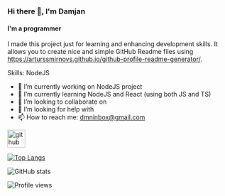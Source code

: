 ### Hi there 👋, I'm Damjan
#### I'm a programmer
I made this project just for learning and enhancing development skills. It allows you to create nice and simple GitHub Readme files using https://arturssmirnovs.github.io/github-profile-readme-generator/.

Skills: NodeJS

- 🔭 I’m currently working on NodeJS project 
- 🌱 I’m currently learning NodeJS and React (using both JS and TS)
- 👯 I’m looking to collaborate on 
- 🤔 I’m looking for help with
- 📫 How to reach me: dmninbox@gmail.com 


[<img src='https://cdn.jsdelivr.net/npm/simple-icons@3.0.1/icons/github.svg' alt='github' height='40'>](https://github.com/githubdmn)  

[![Top Langs](https://github-readme-stats.vercel.app/api/top-langs/?username=githubdmn&theme=dark&layout=compact)](https://github.com/anuraghazra/github-readme-stats)

![GitHub stats](https://github-readme-stats.vercel.app/api?username=githubdmn&show_icons=true&theme=dark&count_private=true)  

<!---![GitHub metrics](https://metrics.lecoq.io/githubdmn)  --->

![Profile views](https://gpvc.arturio.dev/githubdmn)  
